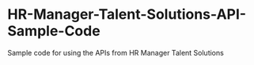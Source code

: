 # HR-Manager-Talent-Solutions-API-Sample-Code
Sample code for using the APIs from HR Manager Talent Solutions
